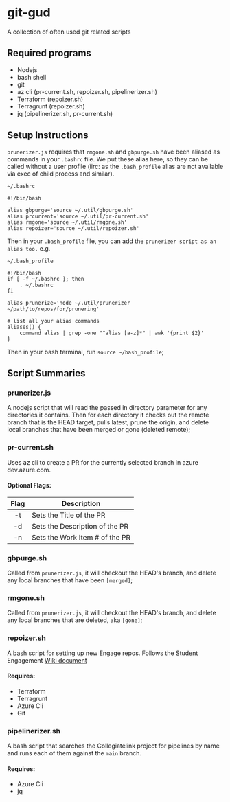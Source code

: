 # git-gud
A collection of often used git related scripts

## Required programs
* Nodejs
* bash shell
* git
* az cli (pr-current.sh, repoizer.sh, pipelinerizer.sh)
* Terraform (repoizer.sh)
* Terragrunt (repoizer.sh)
* jq (pipelinerizer.sh, pr-current.sh) 

## Setup Instructions

`prunerizer.js` requires that `rmgone.sh` and `gbpurge.sh` have been aliased as commands in your `.bashrc` file. We put these alias here, so they can be called without a user profile (iirc: as the `.bash_profile` alias are not available via exec of child process and similar).

`~/.bashrc`

```
#!/bin/bash

alias gbpurge='source ~/.util/gbpurge.sh'
alias prcurrent='source ~/.util/pr-current.sh'
alias rmgone='source ~/.util/rmgone.sh'
alias repoizer='source ~/.util/repoizer.sh'
```

Then in your `.bash_profile` file, you can add the `prunerizer script as an alias too.`
e.g.

`~/.bash_profile`
```
#!/bin/bash
if [ -f ~/.bashrc ]; then
	. ~/.bashrc
fi

alias prunerize='node ~/.util/prunerizer ~/path/to/repos/for/prunering'

# list all your alias commands
aliases() {
	command alias | grep -one "^alias [a-z]*" | awk '{print $2}'
}
```

Then in your bash terminal, run `source ~/bash_profile`;

## Script Summaries

### prunerizer.js
A nodejs script that will read the passed in directory parameter for any directories it contains. Then for each directory it checks out the remote branch that is the HEAD target, pulls latest, prune the origin, and delete local branches that have been merged or gone (deleted remote);

### pr-current.sh
Uses az cli to create a PR for the currently selected branch in azure dev.azure.com. 
#### Optional Flags:
| Flag | Description |
| :------: | ----------- |
| -t | Sets the Title of the PR |
| -d | Sets the Description of the PR |
| -n | Sets the Work Item # of the PR |

### gbpurge.sh
Called from `prunerizer.js`, it will checkout the HEAD's branch, and delete any local branches that have been `[merged]`;

### rmgone.sh 
Called from `prunerizer.js`, it will checkout the HEAD's branch, and delete any local branches that are deleted, aka `[gone]`;

### repoizer.sh
A bash script for setting up new Engage repos. Follows the Student Engagement [Wiki document](https://dev.azure.com/campuslabs/Student%20Engagement/_wiki/wikis/Student-Engagement.wiki/1242/Repository-From-Scratch)
#### Requires:
* Terraform
* Terragrunt
* Azure Cli
* Git

### pipelinerizer.sh
A bash script that searches the Collegiatelink project for pipelines by name and runs each of them against the `main` branch.
#### Requires:
* Azure Cli
* jq